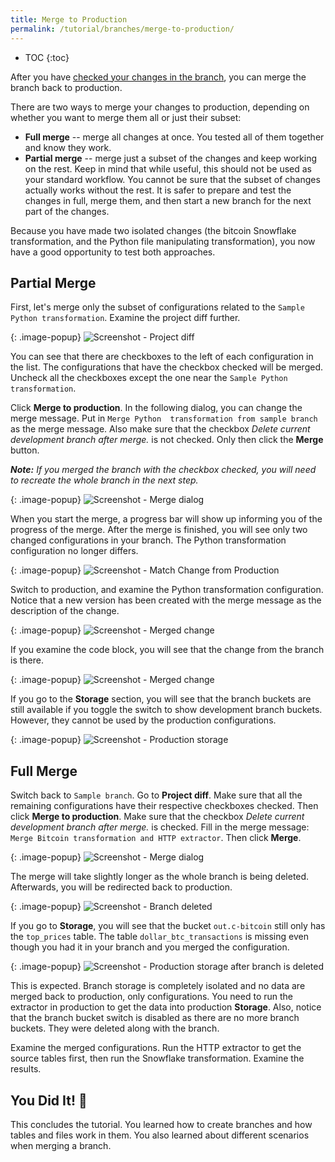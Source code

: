 ```yaml
---
title: Merge to Production
permalink: /tutorial/branches/merge-to-production/
---
```


* TOC
{:toc}

After you have [checked your changes in the branch](/tutorial/branches/project-diff/), you can merge the branch 
back to production. 

There are two ways to merge your changes to production, depending on whether you want to merge them all or just their subset: 

- **Full merge** -- merge all changes at once. You tested all of them together and know they work. 
- **Partial merge** -- merge just a subset of the changes and keep working on the rest. Keep in mind that while useful, this should not be used as your standard workflow. You cannot be sure that the subset of changes actually works without the rest. It is safer to prepare and test the changes in full, merge them, and then start a new branch for the next part of the changes. 

Because you have made two isolated changes (the bitcoin Snowflake transformation, and the Python file manipulating
transformation), you now have a good opportunity to test both approaches.  

## Partial Merge

First, let's merge only the subset of configurations related to the `Sample Python transformation`. Examine the project 
diff further. 

{: .image-popup}
![Screenshot - Project diff](/tutorial/branches/figures/merge-python-checkbox.png)

You can see that there are checkboxes to the left of each configuration in the list. The configurations that have 
the checkbox checked will be merged. Uncheck all the checkboxes except the one near the `Sample Python transformation`.

Click **Merge to production**. In the following dialog, you can change the merge message. Put in `Merge Python 
transformation from sample branch` as the merge message. Also make sure that the checkbox *Delete current development branch 
after merge.* is not checked. Only then click the **Merge** button.

***Note:** If you merged the branch with the checkbox checked, you will need to recreate the whole branch in the next step.*  

{: .image-popup}
![Screenshot - Merge dialog](/tutorial/branches/figures/merge-python-dialog.png)

When you start the merge, a progress bar will show up informing you of the progress of the merge. After the merge is 
finished, you will see only two changed configurations in your branch. The Python transformation configuration no longer 
differs.

{: .image-popup}
![Screenshot - Match Change from Production](/tutorial/branches/figures/partially-merged-branch.png)

Switch to production, and examine the Python transformation configuration. Notice that a new version has been created 
with the merge message as the description of the change. 

{: .image-popup}
![Screenshot - Merged change](/tutorial/branches/figures/merge-python-in-prod.png)

If you examine the code block, you will see that the change from the branch is there. 

{: .image-popup}
![Screenshot - Merged change](/tutorial/branches/figures/merge-python-in-prod-2.png)

If you go to the **Storage** section, you will see that the branch buckets are still available if you toggle the switch 
to show development branch buckets. However, they cannot be used by the production configurations.

{: .image-popup}
![Screenshot - Production storage](/tutorial/branches/figures/merge-python-prod-storage.png)

## Full Merge

Switch back to `Sample branch`. Go to **Project diff**. Make sure that all the remaining configurations have their
respective checkboxes checked. Then click **Merge to production**. Make sure that the checkbox *Delete current development 
branch after merge.* is checked. Fill in the merge message: `Merge Bitcoin transformation and HTTP extractor`. Then click 
**Merge**. 

{: .image-popup}
![Screenshot - Merge dialog](/tutorial/branches/figures/merge-snflk-dialog.png)

The merge will take slightly longer as the whole branch is being deleted. Afterwards, you will be redirected back to 
production.

{: .image-popup}
![Screenshot - Branch deleted](/tutorial/branches/figures/branch-deleted.png)

If you go to **Storage**, you will see that the bucket `out.c-bitcoin` still only has the `top_prices` table. 
The table `dollar_btc_transactions` is missing even though you had it in your branch and you merged the configuration. 

{: .image-popup}
![Screenshot - Production storage after branch is deleted](/tutorial/branches/figures/branch-deleted-storage.png)

This is expected. Branch storage is completely isolated and no data are merged back to production, only configurations. 
You need to run the extractor in production to get the data into production **Storage**. Also, notice that the branch 
bucket switch is disabled as there are no more branch buckets. They were deleted along with the branch. 

Examine the merged configurations. Run the HTTP extractor to get the source tables first, then run the Snowflake 
transformation. Examine the results. 

## You Did It! 🎉 

This concludes the tutorial. You learned how to create branches and how tables and files work in them. You also learned 
about different scenarios when merging a branch. 

